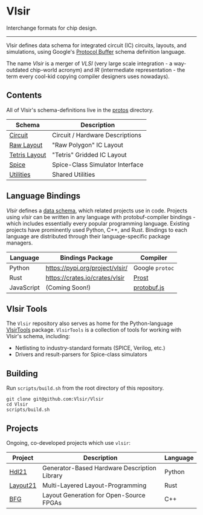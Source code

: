 # Vlsir

Interchange formats for chip design.

---

Vlsir defines data schema for integrated circuit (IC) circuits, layouts, and simulations,
using Google's [Protocol Buffer](https://developers.google.com/protocol-buffers/) schema definition language.

The name _Vlsir_ is a merger of _VLSI_ (very large scale integration - a way-outdated chip-world acronym)
and _IR_ (intermediate representation - the term every cool-kid copying compiler designers uses nowadays).

## Contents

All of Vlsir's schema-definitions live in the [protos](./protos) directory.

| Schema                                 | Description                     |
| -------------------------------------- | ------------------------------- |
| [Circuit](./protos/circuit.proto)      | Circuit / Hardware Descriptions |
| [Raw Layout](./protos/raw.proto)       | "Raw Polygon" IC Layout         |
| [Tetris Layout](./protos/tetris.proto) | "Tetris" Gridded IC Layout      |
| [Spice](./protos/spice.proto)          | Spice-Class Simulator Interface |
| [Utilities](./protos/utils.proto)      | Shared Utilities                |

## Language Bindings

_Vlsir_ defines a [data schema](https://github.com/Vlsir/schema-proto), which related projects use in code.
Projects using _vlsir_ can be written in any language with protobuf-compiler bindings - 
which includes essentially every popular programming language. 
Existing projects have prominently used Python, C++, and Rust.
Bindings to each language are distributed through their language-specific package managers. 

| Language | Bindings Package | Compiler | 
| -------- | ---------------- | -------- | 
| Python   | https://pypi.org/project/vlsir/ | Google `protoc` |
| Rust     | https://crates.io/crates/vlsir  | [Prost](https://github.com/tokio-rs/prost) |
| JavaScript | (Coming Soon!) | [protobuf.js](https://github.com/protobufjs/protobuf.js/) | 

## Vlsir Tools 

The `Vlsir` repository also serves as home for the Python-language [VlsirTools](https://pypi.org/project/vlsirtools/) package. 
`VlsirTools` is a collection of tools for working with Vlsir's schema, including: 

* Netlisting to industry-standard formats (SPICE, Verilog, etc.)
* Drivers and result-parsers for Spice-class simulators

## Building

Run `scripts/build.sh` from the root directory of this repository.

```
git clone git@github.com:Vlsir/Vlsir
cd Vlsir
scripts/build.sh
```

## Projects

Ongoing, co-developed projects which use `vlsir`: 

| Project  | Description | Language |
| -------- | ----------- | -------- |
| [Hdl21](https://github.com/dan-fritchman/Hdl21)        | Generator-Based Hardware Description Library | Python |
| [Layout21](https://github.com/dan-fritchman/Layout21)  | Multi-Layered Layout-Programming | Rust |
| [BFG](https://github.com/growly/bfg)         | Layout Generation for Open-Source FPGAs | C++ |
